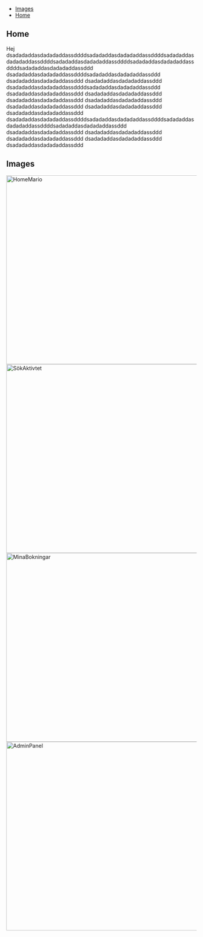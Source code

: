 
- [Images](#-images)
- [Home](#-home)

## Home
Hej dsadadaddasdadadaddassddddsadadaddasdadadaddassddddsadadaddasdadadaddassddddsadadaddasdadadaddassddddsadadaddasdadadaddassddddsadadaddasdadadaddassddd
dsadadaddasdadadaddassddddsadadaddasdadadaddassddd
dsadadaddasdadadaddassddd
dsadadaddasdadadaddassddd
dsadadaddasdadadaddassddddsadadaddasdadadaddassddd
dsadadaddasdadadaddassddd
dsadadaddasdadadaddassddd
dsadadaddasdadadaddassddd
dsadadaddasdadadaddassddd
dsadadaddasdadadaddassddd
dsadadaddasdadadaddassddd
dsadadaddasdadadaddassddd
dsadadaddasdadadaddassddddsadadaddasdadadaddassddddsadadaddasdadadaddassddddsadadaddasdadadaddassddd
dsadadaddasdadadaddassddd
dsadadaddasdadadaddassddd
dsadadaddasdadadaddassddd
dsadadaddasdadadaddassddd
dsadadaddasdadadaddassddd


## Images
<img width="800" height="500" alt="HomeMario" src="https://github.com/user-attachments/assets/a1776b22-8c90-4814-9593-b0471e3dd316" />
<img width="800" height="500" alt="SökAktivtet" src="https://github.com/user-attachments/assets/e74dfdfb-3286-4e6d-9dbf-d90d20a28ef8" />
<img width="800" height="500" alt="MinaBokningar" src="https://github.com/user-attachments/assets/3208389c-71f7-418a-9878-2ce871b88e95" />
<img width="800" height="500" alt="AdminPanel" src="https://github.com/user-attachments/assets/bced034f-c941-4928-9649-83fbc6c13a8f" />
